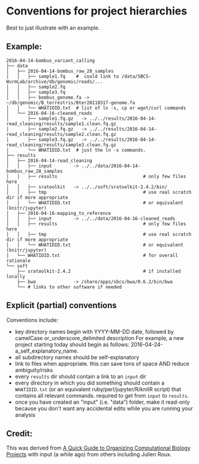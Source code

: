 Conventions for project hierarchies
=====

Best to just illustrate with an example.

## Example: 

```
2016-04-14-bombus_variant_calling
├── data
│   ├── 2016-04-14-bombus_raw_28_samples
│   │   ├── sample1.fq    #  could link to /data/SBCS-WurmLab/archive/db/genomic/reads/...                 
│   │   ├── sample2.fq 
│   │   ├── sample3.fq
│   │   ├── bombus_genome.fa -> ~/db/genomic/B_terrestris/Bter20110317-genome.fa
│   │   └── WHATIDID.txt  # list of ln -s, cp or wget/curl commands 
│   └── 2016-04-16-cleaned_reads
│       ├── sample1.fq.gz   -> ../../results/2016-04-14-read_cleaning/results/sample1.clean.fq.gz
│       ├── sample2.fq.gz   -> ../../results/2016-04-14-read_cleaning/results/sample2.clean.fq.gz
│       ├── sample3.fq.gz   -> ../../results/2016-04-14-read_cleaning/results/sample3.clean.fq.gz
│       └── WHATIDID.txt  # just the ln -s commands.
├── results
│   ├── 2016-04-14-read_cleaning
│   │   ├── input        -> ../../data/2016-04-14-bombus_raw_28_samples
│   │   ├── results                                # only few files here
│   │   ├── sratoolkit   -> ../../soft/sratoolkit-2.4.2/bin/
│   │   ├── tmp                                    # use real scratch dir if more appropriate
│   │   └── WHATIDID.txt                           # or equivalent (knitr/jupyter)
│   ├── 2016-04-16-mapping_to_reference
│   │   ├── input        -> ../../data/2016-04-16-cleaned_reads
│   │   ├── results                                # only few files here
│   │   ├── tmp                                    # use real scratch dir if more appropriate
│   │   └── WHATIDID.txt                           # or equivalent (knitr/jupyter)
│   └── WHATIDID.txt                               # for overall rationale
└── soft
    ├── sratoolkit-2.4.2                           # if installed locally
    ├── bwa              -> /share/apps/sbcs/bwa/0.6.2/bin/bwa
    └── # links to other software if needed
```


## Explicit (partial) conventions
Conventions include: 
* key directory names begin with YYYY-MM-DD date, followed by camelCase or_underscore_delimited description
  For example,  a new project starting today should begin as follows: 2016-04-24-a_self_explanatory_name.
* all subdirectory names should be self-explanatory
* link to files when appropriate. this can save tons of space AND reduce ambiguity/risks
* every `results` dir should contain a link to an `input` dir
* every directory in which you did something should contain a `WHATIDID.txt` (or an equivalent ruby/perl/jupyter/R/knitR script) that contains all relevant commands. required to get from `input` to `results`.
* once you have created an "input" (i.e. "data") folder, make it read-only because you don't want any accidental edits while you are running your analysis


## Credit: 
This was derived from [A Quick Guide to Organizing Computational Biology Projects](http://journals.plos.org/ploscompbiol/article?id=10.1371/journal.pcbi.1000424) with input (a while ago) from others including Julien Roux.




